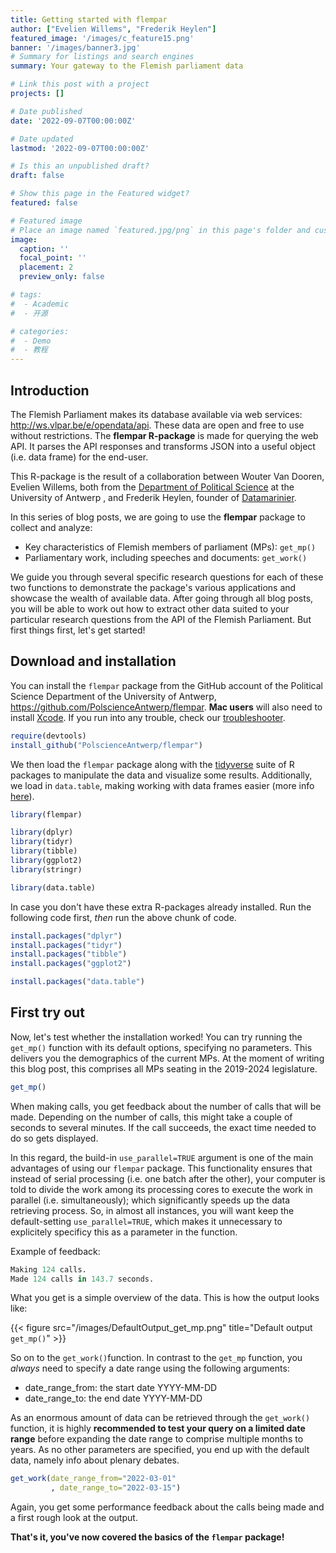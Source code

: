 ```yaml
---
title: Getting started with flempar
author: ["Evelien Willems", "Frederik Heylen"]
featured_image: '/images/c_feature15.png'
banner: '/images/banner3.jpg'
# Summary for listings and search engines
summary: Your gateway to the Flemish parliament data

# Link this post with a project
projects: []

# Date published
date: '2022-09-07T00:00:00Z'

# Date updated
lastmod: '2022-09-07T00:00:00Z'

# Is this an unpublished draft?
draft: false

# Show this page in the Featured widget?
featured: false

# Featured image
# Place an image named `featured.jpg/png` in this page's folder and customize its options here.
image:
  caption: ''
  focal_point: ''
  placement: 2
  preview_only: false

# tags:
#  - Academic
#  - 开源

# categories:
#  - Demo
#  - 教程
---
```




## Introduction

The Flemish Parliament makes its database available via web services: <http://ws.vlpar.be/e/opendata/api>. These data are open and free to use without restrictions. The **flempar R-package** is made for querying the web API. It parses the API responses and transforms JSON into a useful object (i.e. data frame) for the end-user.

This R-package is the result of a collaboration between Wouter Van Dooren, Evelien Willems, both from the [Department of Political Science](https://www.uantwerpen.be/nl/overuantwerpen/faculteiten/faculteit-sociale-wetenschappen/organisatie/departementen/politieke-wetenschap/) at the University of Antwerp , and Frederik Heylen, founder of [Datamarinier](https://datamarinier.be/).

In this series of blog posts, we are going to use the **flempar** package to collect and analyze:

* Key characteristics of Flemish members of parliament (MPs): `get_mp()`
* Parliamentary work, including speeches and documents: `get_work()`

We guide you through several specific research questions for each of these two functions to demonstrate the package's various applications and showcase the wealth of available data. After going through all blog posts, you will be able to work out how to extract other data suited to your particular research questions from the API of the Flemish Parliament. But first things first, let's get started!

## Download and installation

You can install the `flempar` package from the GitHub account of the Political Science Department of the University of Antwerp, <https://github.com/PolscienceAntwerp/flempar>. **Mac users** will also need to install [Xcode](https://apps.apple.com/be/app/xcode/id497799835?mt=12). If you run into any trouble, check our [troubleshooter](https://www.flempar.be/documentation/#troubleshooting). 

```r
require(devtools) 
install_github("PolscienceAntwerp/flempar") 
```

We then load the `flempar` package along with the [tidyverse](https://www.tidyverse.org/packages/) suite of R packages to manipulate the data and visualize some results. Additionally, we load in `data.table`, making working with data frames easier (more info [here](https://cran.r-project.org/web/packages/data.table/vignettes/datatable-intro.html)). 

```r
library(flempar)

library(dplyr) 
library(tidyr) 
library(tibble) 
library(ggplot2) 
library(stringr)

library(data.table)
```

In case you don't have these extra R-packages already installed. Run the following code first, *then* run the above chunk of code.

```r
install.packages("dplyr") 
install.packages("tidyr") 
install.packages("tibble") 
install.packages("ggplot2") 

install.packages("data.table")
```

## First try out

Now, let's test whether the installation worked! You can try running the `get_mp()` function with its default options, specifying no parameters. This delivers you the demographics of the current MPs. At the moment of writing this blog post, this comprises all MPs seating in the 2019-2024 legislature.

```r
get_mp()
```

When making calls, you get feedback about the number of calls that will be made. Depending on the number of calls, this might take a couple of seconds to several minutes. If the call succeeds, the exact time needed to do so gets displayed.

In this regard, the build-in `use_parallel=TRUE` argument is one of the main advantages of using our `flempar` package. This functionality ensures that instead of serial processing (i.e. one batch after the other), your computer is told to divide the work among its processing cores to execute the work in parallel (i.e. simultaneously); which significantly speeds up the data retrieving process. So, in almost all instances, you will want keep the default-setting `use_parallel=TRUE`, which makes it unnecessary to explicitely specificy this as a parameter in the function.

Example of feedback:

```r
Making 124 calls.
Made 124 calls in 143.7 seconds.  
```

What you get is a simple overview of the data. This is how the output looks like:

{{< figure src="/images/DefaultOutput_get_mp.png" title="Default output `get_mp()`" >}}

So on to the `get_work()`function. In contrast to the `get_mp` function, you *always* need to specify a date range using the following arguments:

* date_range_from: the start date YYYY-MM-DD
* date_range_to: the end date YYYY-MM-DD

As an enormous amount of data can be retrieved through the `get_work()` function, it is highly **recommended to test your query on a limited date range** before expanding the date range to comprise multiple months to years. As no other parameters are specified, you end up with the default data, namely info about plenary debates. 

```r
get_work(date_range_from="2022-03-01"
         , date_range_to="2022-03-15")
```
Again, you get some performance feedback about the calls being made and a first rough look at the output.

**That's it, you've now covered the basics of the `flempar` package!**


